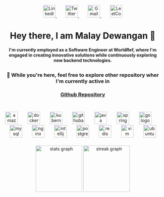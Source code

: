 <div align="center">
  <a href="https://www.linkedin.com/in/malay-dewangan-156b58186/">
    <img src="https://img.icons8.com/color/48/000000/linkedin.png" height="40" alt="LinkedIn logo" />
  </a>
  <img width="24" />
  <a href=https://twitter.com/Malaydewangan18>
    <img src="https://img.icons8.com/color/48/000000/twitter--v2.png" height="40" alt="Twitter logo" />
  </a>
  <img width="24" />
  <a href="mailto:malay18.dev@gmail.com">
    <img src="https://img.icons8.com/color/48/000000/gmail--v1.png" height="40" alt="Gmail logo" />
  </a>
  <img width="24" />
  <a href="https://leetcode.com/Malay18">
    <img src="https://leetcode.com/favicon.ico" height="40" alt="LeetCode logo" />
  </a>
</div>

###

<h1 align="center">Hey there, I am Malay Dewangan 👋</h1>


<h4 align="center">I'm currently employed as a Software Engineer at WorldRef, where I'm engaged in creating innovative solutions while continuously exploring new backend technologies.</h4>

##
<h3 align="center">🌟 While you're here, feel free to explore other repository wher I'm currently active in </h3>


  
 <h3 align="center"><a href="https://github.com/Malaydewangan18">Github Repository</a></h3>

##




<br clear="both">

<div align="center">
  <img src="https://cdn.simpleicons.org/amazonaws/232F3E" height="40" alt="amazonwebservices logo"  />
  <img width="24" />
  <img src="https://cdn.simpleicons.org/docker/2496ED" height="40" alt="docker logo"  />
  <img width="24" />
  <img src="https://cdn.simpleicons.org/kubernetes/326CE5" height="40" alt="kubernetes logo"  />
  <img width="24" />
  <img src="https://cdn.simpleicons.org/githubactions/2088FF" height="40" alt="githubactions logo"  />
  <img width="24" />
  <img src="https://cdn.jsdelivr.net/gh/devicons/devicon/icons/java/java-original.svg" height="40" alt="java logo"  />
  <img width="24" />
  <img src="https://cdn.jsdelivr.net/gh/devicons/devicon/icons/spring/spring-original.svg" height="40" alt="spring logo"  />
  <img width="24" />
  <img src="https://skillicons.dev/icons?i=go" height="40" alt="go logo"  />
  <img width="24" />
  <img src="https://cdn.jsdelivr.net/gh/devicons/devicon/icons/mysql/mysql-original.svg" height="40" alt="mysql logo"  />
  <img width="24" />
  <img src="https://cdn.jsdelivr.net/gh/devicons/devicon/icons/nginx/nginx-original.svg" height="40" alt="nginx logo"  />
  <img width="24" />
  <img src="https://cdn.jsdelivr.net/gh/devicons/devicon/icons/intellij/intellij-original.svg" height="40" alt="intellij logo"  />
  <img width="24" />
  <img src="https://cdn.jsdelivr.net/gh/devicons/devicon/icons/postgresql/postgresql-original.svg" height="40" alt="postgresql logo"  />
  <img width="24" />
  <img src="https://cdn.jsdelivr.net/gh/devicons/devicon/icons/redis/redis-original.svg" height="40" alt="redis logo"  />
  <img width="24" />
  <img src="https://cdn.jsdelivr.net/gh/devicons/devicon/icons/vim/vim-original.svg" height="40" alt="vim logo"  />
  <img width="24" />
  <img src="https://cdn.simpleicons.org/ubuntu/E95420" height="40" alt="ubuntu logo"  />
</div>

###

<div align="center">
  <img src="https://github-readme-stats.vercel.app/api?username=Malaydewangan09&hide_title=false&hide_rank=false&show_icons=true&include_all_commits=true&count_private=true&disable_animations=false&theme=dark&locale=en&hide_border=false&order=1" height="150" alt="stats graph"  />
  <img src="https://streak-stats.demolab.com?user=Malaydewangan09&locale=en&mode=daily&theme=dark&hide_border=false&border_radius=5&order=3" height="150" alt="streak graph"  />
</div>

###

